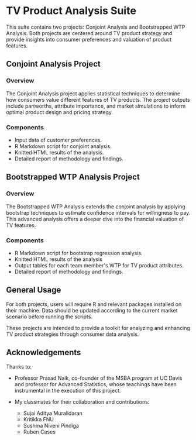 # TV Product Analysis Suite

This suite contains two projects: Conjoint Analysis and Bootstrapped WTP Analysis. Both projects are centered around TV product strategy and provide insights into consumer preferences and valuation of product features.

## Conjoint Analysis Project

### Overview

The Conjoint Analysis project applies statistical techniques to determine how consumers value different features of TV products. The project outputs include partworths, attribute importance, and market simulations to inform optimal product design and pricing strategy.

### Components

- Input data of customer preferences.
- R Markdown script for conjoint analysis.
- Knitted HTML results of the analysis.
- Detailed report of methodology and findings.

## Bootstrapped WTP Analysis Project

### Overview

The Bootstrapped WTP Analysis extends the conjoint analysis by applying bootstrap techniques to estimate confidence intervals for willingness to pay. This advanced analysis offers a deeper dive into the financial valuation of TV features.

### Components

- R Markdown script for bootstrap regression analysis.
- Knitted HTML results of the analysis
- Output tables for each team member's WTP for TV product attributes.
- Detailed report of methodology and findings.

## General Usage

For both projects, users will require R and relevant packages installed on their machine. Data should be updated according to the current market scenario before running the scripts.

These projects are intended to provide a toolkit for analyzing and enhancing TV product strategies through consumer data analysis.

## Acknowledgements

Thanks to:

- Professor Prasad Naik, co-founder of the MSBA program at UC Davis and professor for Advanced Statistics, whose teachings have been instrumental in the execution of this project.
- My classmates for their collaboration and contributions:

  - Sujai Aditya Muralidaran
  - Kritikka FNU
  - Sushma Niveni Pindiga
  - Ruben Cases
